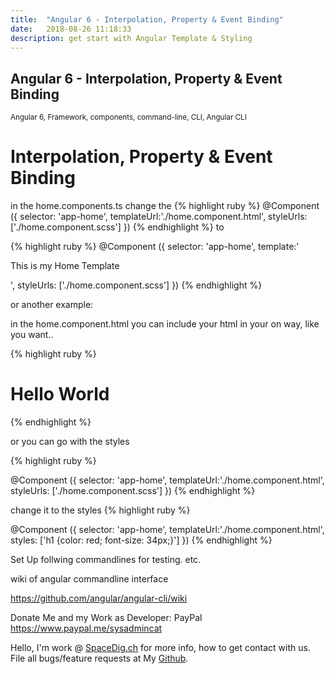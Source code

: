 ```yaml
---
title:  "Angular 6 - Interpolation, Property & Event Binding"
date:   2018-08-26 11:18:33
description: get start with Angular Template & Styling
---
```

<h2 id="this-post-is-the-last-of-a-series-of-posts-in-which-i-write-about-the-observable-type-in-the-first-post-we-went-ahead-writing-an-observable-from-scratch-in-order-to-fully-understand-it-we-then-explored-how-to-create-observables-from-values-arrays-dom-events-and-promises-this-time-well-focus-on-compositions-by-rewriting-some-basic-composition-operators">
Angular 6 - Interpolation, Property & Event Binding</h2>

<small>Angular 6, Framework, components, command-line, CLI, Angular CLI </small>


<h1>Interpolation, Property & Event Binding</h1>

in the home.components.ts change the 
{% highlight ruby %}
@Component ({
    selector: 'app-home',
    templateUrl:'./home.component.html',
    styleUrls: ['./home.component.scss']
})
{% endhighlight %}
to




{% highlight ruby %}
@Component ({
    selector: 'app-home',
    template:'<p>This is my Home Template</p>',
    styleUrls: ['./home.component.scss']
})
{% endhighlight %}

or another example: 

in the home.component.html you can include your html in your on way, like you want..

{% highlight ruby %}
<div class="container color-blue"><h1>Hello World</h1></div>
{% endhighlight %}

or you can go with the styles





{% highlight ruby %}

@Component ({
    selector: 'app-home',
     templateUrl:'./home.component.html',
    styleUrls: ['./home.component.scss']
})
{% endhighlight %}





change it to the styles
{% highlight ruby %}

@Component ({
    selector: 'app-home',
     templateUrl:'./home.component.html',
    styles: ['h1 {color: red; font-size: 34px;}']
})
{% endhighlight %}







Set Up follwing commandlines for testing. etc.

wiki of angular commandline interface 

<a href="https://github.com/angular/angular-cli/wiki">https://github.com/angular/angular-cli/wiki </a>




Donate Me and my Work as Developer: PayPal <a href="https://www.paypal.me/sysadmincat">https://www.paypal.me/sysadmincat </a>


 Hello, I'm work @ [SpaceDig.ch][spacedig] for more info, how to get contact with us. File all bugs/feature requests at My  [Github][jekyll-gh].

[jekyll-gh]: https://github.com/spaceg
[spacedig]:    http://spacedig.ch
